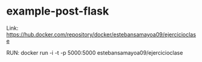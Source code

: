# example-post-flask

Link: https://hub.docker.com/repository/docker/estebansamayoa09/ejercicioclase

RUN: docker run -i -t -p 5000:5000 estebansamayoa09/ejercicioclase
